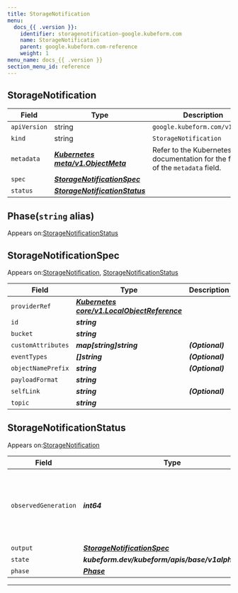 ```yaml
---
title: StorageNotification
menu:
  docs_{{ .version }}:
    identifier: storagenotification-google.kubeform.com
    name: StorageNotification
    parent: google.kubeform.com-reference
    weight: 1
menu_name: docs_{{ .version }}
section_menu_id: reference
---
```


## StorageNotification
| Field | Type | Description |
| ------ | ----- | ----------- |
| `apiVersion` | string | `google.kubeform.com/v1alpha1` |
|    `kind` | string | `StorageNotification` |
| `metadata` | ***[Kubernetes meta/v1.ObjectMeta](https://kubernetes.io/docs/reference/generated/kubernetes-api/v1.13/#objectmeta-v1-meta)***|Refer to the Kubernetes API documentation for the fields of the `metadata` field.|
| `spec` | ***[StorageNotificationSpec](#storagenotificationspec)***||
| `status` | ***[StorageNotificationStatus](#storagenotificationstatus)***||
## Phase(`string` alias)

Appears on:[StorageNotificationStatus](#storagenotificationstatus)

## StorageNotificationSpec

Appears on:[StorageNotification](#storagenotification), [StorageNotificationStatus](#storagenotificationstatus)

| Field | Type | Description |
| ------ | ----- | ----------- |
| `providerRef` | ***[Kubernetes core/v1.LocalObjectReference](https://kubernetes.io/docs/reference/generated/kubernetes-api/v1.13/#localobjectreference-v1-core)***||
| `id` | ***string***||
| `bucket` | ***string***||
| `customAttributes` | ***map[string]string***| ***(Optional)*** |
| `eventTypes` | ***[]string***| ***(Optional)*** |
| `objectNamePrefix` | ***string***| ***(Optional)*** |
| `payloadFormat` | ***string***||
| `selfLink` | ***string***| ***(Optional)*** |
| `topic` | ***string***||
## StorageNotificationStatus

Appears on:[StorageNotification](#storagenotification)

| Field | Type | Description |
| ------ | ----- | ----------- |
| `observedGeneration` | ***int64***| ***(Optional)*** Resource generation, which is updated on mutation by the API Server.|
| `output` | ***[StorageNotificationSpec](#storagenotificationspec)***| ***(Optional)*** |
| `state` | ***kubeform.dev/kubeform/apis/base/v1alpha1.State***| ***(Optional)*** |
| `phase` | ***[Phase](#phase)***| ***(Optional)*** |
---
